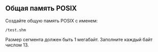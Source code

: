 ## Общая память POSIX

Создайте общую память POSIX с именем:

```
/test.shm
```

Размер сегмента должен быть 1 мегабайт. Заполните каждый байт числом 13.
